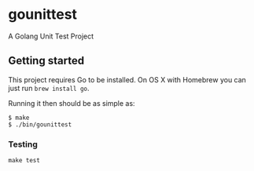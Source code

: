 # gounittest

A Golang Unit Test Project

## Getting started

This project requires Go to be installed. On OS X with Homebrew you can just run `brew install go`.

Running it then should be as simple as:

```console
$ make
$ ./bin/gounittest
```

### Testing

``make test``